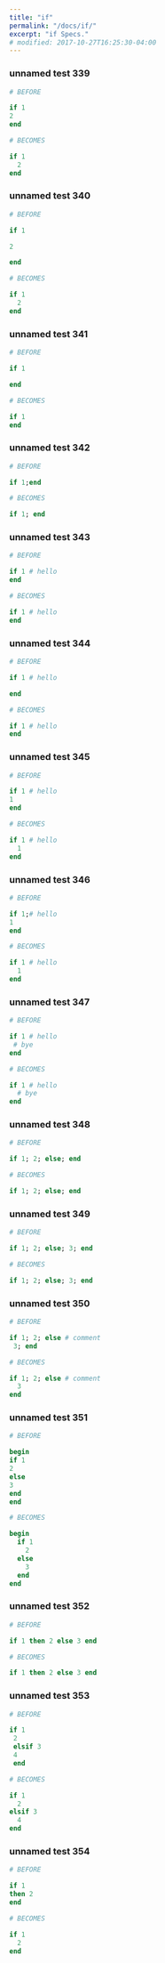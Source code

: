 ```yaml
---
title: "if"
permalink: "/docs/if/"
excerpt: "if Specs."
# modified: 2017-10-27T16:25:30-04:00
---
```

### unnamed test 339
```ruby
# BEFORE

if 1
2
end

```
```ruby
# BECOMES

if 1
  2
end

```
### unnamed test 340
```ruby
# BEFORE

if 1

2

end

```
```ruby
# BECOMES

if 1
  2
end

```
### unnamed test 341
```ruby
# BEFORE

if 1

end

```
```ruby
# BECOMES

if 1
end

```
### unnamed test 342
```ruby
# BEFORE

if 1;end

```
```ruby
# BECOMES

if 1; end

```
### unnamed test 343
```ruby
# BEFORE

if 1 # hello
end

```
```ruby
# BECOMES

if 1 # hello
end

```
### unnamed test 344
```ruby
# BEFORE

if 1 # hello

end

```
```ruby
# BECOMES

if 1 # hello
end

```
### unnamed test 345
```ruby
# BEFORE

if 1 # hello
1
end

```
```ruby
# BECOMES

if 1 # hello
  1
end

```
### unnamed test 346
```ruby
# BEFORE

if 1;# hello
1
end

```
```ruby
# BECOMES

if 1 # hello
  1
end

```
### unnamed test 347
```ruby
# BEFORE

if 1 # hello
 # bye
end

```
```ruby
# BECOMES

if 1 # hello
  # bye
end

```
### unnamed test 348
```ruby
# BEFORE

if 1; 2; else; end

```
```ruby
# BECOMES

if 1; 2; else; end

```
### unnamed test 349
```ruby
# BEFORE

if 1; 2; else; 3; end

```
```ruby
# BECOMES

if 1; 2; else; 3; end

```
### unnamed test 350
```ruby
# BEFORE

if 1; 2; else # comment
 3; end

```
```ruby
# BECOMES

if 1; 2; else # comment
  3
end

```
### unnamed test 351
```ruby
# BEFORE

begin
if 1
2
else
3
end
end

```
```ruby
# BECOMES

begin
  if 1
    2
  else
    3
  end
end

```
### unnamed test 352
```ruby
# BEFORE

if 1 then 2 else 3 end

```
```ruby
# BECOMES

if 1 then 2 else 3 end

```
### unnamed test 353
```ruby
# BEFORE

if 1 
 2 
 elsif 3 
 4 
 end

```
```ruby
# BECOMES

if 1
  2
elsif 3
  4
end

```
### unnamed test 354
```ruby
# BEFORE

if 1
then 2
end

```
```ruby
# BECOMES

if 1
  2
end
```
